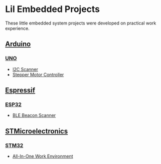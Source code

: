 # Lil Embedded Projects

These little embedded system projects were developed on practical work experience.

## [Arduino](./arduino/)

### [UNO](./arduino/uno/)

-   [I2C Scanner](./arduino/uno/i2c-scanner/)
-   [Stepper Motor Controller](./arduino/uno/stepper-motor-controller/)

## [Espressif](./espressif/)

### [ESP32](./espressif/esp32/)

-   [BLE Beacon Scanner](./espressif/esp32/ble-beacon-scanner/)

## [STMicroelectronics](./stmicroelectronics/)

### [STM32](./stmicroelectronics/stm32/)

-   [All-In-One Work Environment](./stmicroelectronics/stm32/aio-work-environment/)
